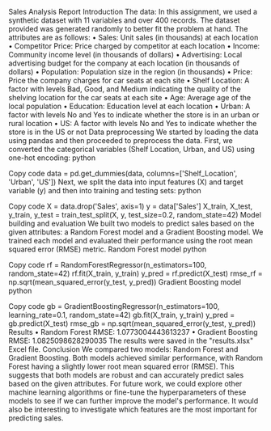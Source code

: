 Sales Analysis Report
Introduction
The data: In this assignment, we used a synthetic dataset with 11 variables and over 400 records. The dataset provided was generated randomly to better fit the problem at hand.
The attributes are as follows:
 • Sales: Unit sales (in thousands) at each location
 • Competitor Price: Price charged by competitor at each location
 • Income: Community income level (in thousands of dollars)
 • Advertising: Local advertising budget for the company at each location (in thousands of dollars)
 • Population: Population size in the region (in thousands)
 • Price: Price the company charges for car seats at each site
 • Shelf Location: A factor with levels Bad, Good, and Medium indicating the quality of the shelving location for the car seats at each site
 • Age: Average age of the local population
 • Education: Education level at each location
 • Urban: A factor with levels No and Yes to indicate whether the store is in an urban or rural location
 • US: A factor with levels No and Yes to indicate whether the store is in the US or not
Data preprocessing
We started by loading the data using pandas and then proceeded to preprocess the data. First, we converted the categorical variables (Shelf Location, Urban, and US) using one-hot encoding:
python

Copy code
data = pd.get_dummies(data, columns=['Shelf_Location', 'Urban', 'US'])
Next, we split the data into input features (X) and target variable (y) and then into training and testing sets:
python

Copy code
X = data.drop('Sales', axis=1)
y = data['Sales']
X_train, X_test, y_train, y_test = train_test_split(X, y, test_size=0.2, random_state=42)
Model building and evaluation
We built two models to predict sales based on the given attributes: a Random Forest model and a Gradient Boosting model. We trained each model and evaluated their performance using the root mean squared error (RMSE) metric.
Random Forest model
python

Copy code
rf = RandomForestRegressor(n_estimators=100, random_state=42)
rf.fit(X_train, y_train)
y_pred = rf.predict(X_test)
rmse_rf = np.sqrt(mean_squared_error(y_test, y_pred))
Gradient Boosting model
python

Copy code
gb = GradientBoostingRegressor(n_estimators=100, learning_rate=0.1, random_state=42)
gb.fit(X_train, y_train)
y_pred = gb.predict(X_test)
rmse_gb = np.sqrt(mean_squared_error(y_test, y_pred))
Results
 • Random Forest RMSE: 1.0773004443613237
 • Gradient Boosting RMSE: 1.0825098628290035
The results were saved in the "results.xlsx" Excel file.
Conclusion
We compared two models: Random Forest and Gradient Boosting. Both models achieved similar performance, with Random Forest having a slightly lower root mean squared error (RMSE). This suggests that both models are robust and can accurately predict sales based on the given attributes.
For future work, we could explore other machine learning algorithms or fine-tune the hyperparameters of these models to see if we can further improve the model's performance. It would also be interesting to investigate which features are the most important for predicting sales.
